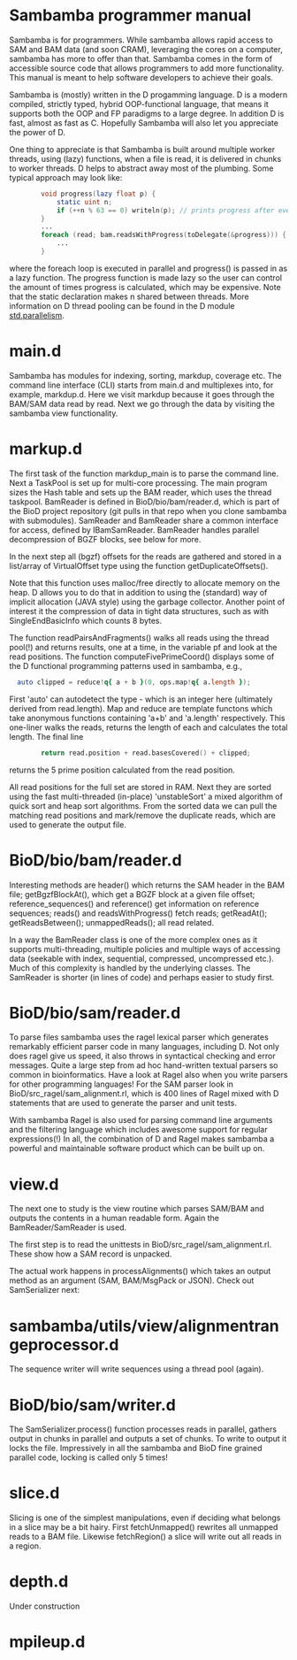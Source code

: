 # Sambamba programmer manual 

Sambamba is for programmers. While sambamba allows rapid access to SAM and BAM
data (and soon CRAM), leveraging the cores on a computer, sambamba has more to
offer than that.  Sambamba comes in the form of accessible source code that
allows programmers to add more functionality. This manual is meant to help
software developers to achieve their goals.

Sambamba is (mostly) written in the D progamming language. D is a modern
compiled, strictly typed, hybrid OOP-functional language, that means it
supports both the OOP and FP paradigms to a large degree. In addition D is
fast, almost as fast as C. Hopefully Sambamba will also let you appreciate the
power of D.

One thing to appreciate is that Sambamba is built around multiple worker
threads, using (lazy) functions, when a file is read, it is delivered in chunks
to worker threads. D helps to abstract away most of the plumbing. Some typical
approach may look like:

```D
        void progress(lazy float p) {
            static uint n;
            if (++n % 63 == 0) writeln(p); // prints progress after every 63 records
        }
        ...
        foreach (read; bam.readsWithProgress(toDelegate(&progress))) {
            ...
        }
```

where the foreach loop is executed in parallel and progress() is passed in as a
lazy function. The progress function is made lazy so the user can control the
amount of times progress is calculated, which may be expensive. Note that the
static declaration makes n shared between threads. More information on D thread
pooling can be found in the D module
[std.parallelism](http://dlang.org/phobos/std_parallelism.html).

# main.d

Sambamba has modules for indexing, sorting, markdup, coverage etc. The command
line interface (CLI) starts from main.d and multiplexes into, for example,
markdup.d. Here we visit markdup because it goes through the BAM/SAM data read
by read. Next we go through the data by visiting the sambamba view
functionality.

# markup.d

The first task of the function markdup_main is to parse the command
line. Next a TaskPool is set up for multi-core processing. The main program
sizes the Hash table and sets up the BAM reader, which uses the thread
taskpool. BamReader is defined in BioD/bio/bam/reader.d, which is part of the
BioD project repository (git pulls in that repo when you clone sambamba with
submodules). SamReader and BamReader share a common interface for access,
defined by IBamSamReader. BamReader handles parallel decompression of BGZF
blocks, see below for more.

In the next step all (bgzf) offsets for the reads are gathered and stored in a
list/array of VirtualOffset type using the function getDuplicateOffsets().

Note that this function uses malloc/free directly to allocate memory on the
heap.  D allows you to do that in addition to using the (standard) way of
implicit allocation (JAVA style) using the garbage collector. Another point of
interest it the compression of data in tight data structures, such as with
SingleEndBasicInfo which counts 8 bytes.

The function readPairsAndFragments() walks all reads using the thread pool(!)
and returns results, one at a time, in the variable pf and look at
the read positions. The function computeFivePrimeCoord() displays some of the
D functional programming patterns used in sambamba, e.g.,

```D
  auto clipped = reduce!q{ a + b }(0, ops.map!q{ a.length });
```

First 'auto' can autodetect the type - which is an integer here (ultimately
derived from read.length).  Map and reduce are template functons which take
anonymous functions containing 'a+b' and 'a.length' respectively. This
one-liner walks the reads, returns the length of each and calculates the total
length. The final line
  
```D
        return read.position + read.basesCovered() + clipped;
```

returns the 5 prime position calculated from the read position.

All read positions for the full set are stored in RAM. Next they are sorted
using the fast multi-threaded (in-place) 'unstableSort' a mixed algorithm of
quick sort and heap sort algorithms. From the sorted data we can pull the
matching read positions and mark/remove the duplicate reads, which are used
to generate the output file.

# BioD/bio/bam/reader.d

Interesting methods are header() which returns the SAM header in the BAM file;
getBgzfBlockAt(), which get a BGZF block at a given file offset;
reference_sequences() and reference() get information on reference sequences;
reads() and readsWithProgress() fetch reads; getReadAt(); getReadsBetween();
unmappedReads(); all read related.

In a way the BamReader class is one of the more complex ones as it supports
multi-threading, multiple policies and multiple ways of accessing data
(seekable with index, sequential, compressed, uncompressed etc.). Much of this
complexity is handled by the underlying classes. The SamReader is shorter (in
lines of code) and perhaps easier to study first.

# BioD/bio/sam/reader.d

To parse files sambamba uses the ragel lexical parser which generates
remarkably efficient parser code in many languages, including D. Not
only does ragel give us speed, it also throws in syntactical checking and
error messages. Quite a large step from ad hoc hand-written textual 
parsers so common in bioinformatics. Have a look at Ragel also when you 
write parsers for other programming languages! For the SAM parser
look in BioD/src_ragel/sam_alignment.rl, which is 400 lines of Ragel
mixed with D statements that are used to generate the parser and unit 
tests.

With sambamba Ragel is also used for parsing command line arguments and the
filtering language which includes awesome support for regular expressions(!)
In all, the combination of D and Ragel makes sambamba a powerful and
maintainable software product which can be built up on.

# view.d

The next one to study is the view routine which parses SAM/BAM and 
outputs the contents in a human readable form. Again the BamReader/SamReader
is used. 

The first step is to read the unittests in BioD/src_ragel/sam_alignment.rl.
These show how a SAM record is unpacked.

The actual work happens in processAlignments() which takes an output
method as an argument (SAM, BAM/MsgPack or JSON). Check out SamSerializer
next:

# sambamba/utils/view/alignmentrangeprocessor.d

The sequence writer will write sequences using a thread pool (again).

# BioD/bio/sam/writer.d

The SamSerializer.process() function processes reads in parallel, gathers
output in chunks in parallel and outputs a set of chunks. To write to output it
locks the file. Impressively in all the sambamba and BioD fine grained parallel
code, locking is called only 5 times!

# slice.d

Slicing is one of the simplest manipulations, even if deciding what belongs in
a slice may be a bit hairy. First fetchUnmapped() rewrites all unmapped reads
to a BAM file. Likewise fetchRegion() a slice will write out all reads in a
region.

# depth.d

Under construction

# mpileup.d


